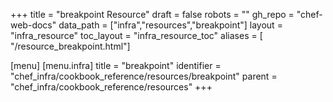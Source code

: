 +++
title = "breakpoint Resource"
draft = false
robots = ""
gh_repo = "chef-web-docs"
data_path = ["infra","resources","breakpoint"]
layout = "infra_resource"
toc_layout = "infra_resource_toc"
aliases = [ "/resource_breakpoint.html"]

[menu]
  [menu.infra]
    title = "breakpoint"
    identifier = "chef_infra/cookbook_reference/resources/breakpoint"
    parent = "chef_infra/cookbook_reference/resources"
+++

<!-- The contents of this page are automatically generated from the breakpoint.yaml file in the data directory. -->
<!-- To suggest a change, edit the https://github.com/chef/chef/blob/main/lib/chef/resource/breakpoint.rb file
      and submit a pull request to the https://github.com/chef/chef repository. -->
